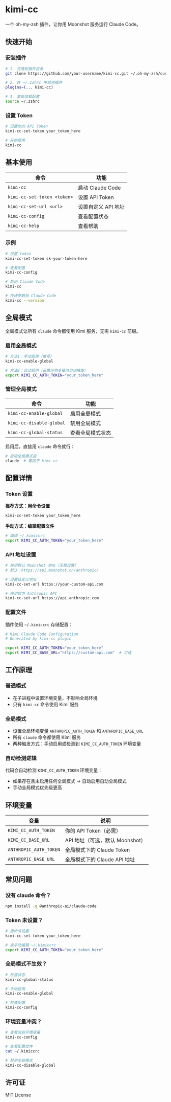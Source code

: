 # kimi-cc

一个 oh-my-zsh 插件，让你用 Moonshot 服务运行 Claude Code。

## 快速开始

### 安装插件

```bash
# 1. 克隆到插件目录
git clone https://github.com/your-username/kimi-cc.git ~/.oh-my-zsh/custom/plugins/kimi-cc

# 2. 在 ~/.zshrc 中启用插件
plugins=(... kimi-cc)

# 3. 重新加载配置
source ~/.zshrc
```

### 设置 Token

```bash
# 设置你的 API Token
kimi-cc-set-token your_token_here

# 开始使用
kimi-cc
```

## 基本使用

| 命令 | 功能 |
|------|------|
| `kimi-cc` | 启动 Claude Code |
| `kimi-cc-set-token <token>` | 设置 API Token |
| `kimi-cc-set-url <url>` | 设置自定义 API 地址 |
| `kimi-cc-config` | 查看配置状态 |
| `kimi-cc-help` | 查看帮助 |

### 示例

```bash
# 设置 token
kimi-cc-set-token sk-your-token-here

# 查看配置
kimi-cc-config

# 启动 Claude Code
kimi-cc

# 传递参数给 Claude Code
kimi-cc --version
```

## 全局模式

全局模式让所有 `claude` 命令都使用 Kimi 服务，无需 `kimi-cc` 前缀。

### 启用全局模式

```bash
# 方法1：手动启用（推荐）
kimi-cc-enable-global

# 方法2：自动启用（设置环境变量时自动触发）
export KIMI_CC_AUTH_TOKEN="your_token_here"
```

### 管理全局模式

| 命令 | 功能 |
|------|------|
| `kimi-cc-enable-global` | 启用全局模式 |
| `kimi-cc-disable-global` | 禁用全局模式 |
| `kimi-cc-global-status` | 查看全局模式状态 |

启用后，直接用 `claude` 命令就行：

```bash
# 启用全局模式后
claude  # 等同于 kimi-cc
```

## 配置详情

### Token 设置

**推荐方式：用命令设置**
```bash
kimi-cc-set-token your_token_here
```

**手动方式：编辑配置文件**
```bash
# 编辑 ~/.kimiccrc
export KIMI_CC_AUTH_TOKEN="your_token_here"
```

### API 地址设置

```bash
# 使用默认 Moonshot 地址（无需设置）
# 默认：https://api.moonshot.cn/anthropic/

# 设置自定义地址
kimi-cc-set-url https://your-custom-api.com

# 使用官方 Anthropic API
kimi-cc-set-url https://api.anthropic.com
```

### 配置文件

插件使用 `~/.kimiccrc` 存储配置：

```bash
# Kimi Claude Code Configuration
# Generated by kimi-cc plugin

export KIMI_CC_AUTH_TOKEN="your_token_here"
export KIMI_CC_BASE_URL="https://custom-api.com"  # 可选
```

## 工作原理

### 普通模式
- 在子进程中设置环境变量，不影响全局环境
- 只有 `kimi-cc` 命令使用 Kimi 服务

### 全局模式
- 设置全局环境变量 `ANTHROPIC_AUTH_TOKEN` 和 `ANTHROPIC_BASE_URL`
- 所有 `claude` 命令都使用 Kimi 服务
- 两种触发方式：手动启用或检测到 `KIMI_CC_AUTH_TOKEN` 环境变量

### 自动检测逻辑
代码会自动检测 `KIMI_CC_AUTH_TOKEN` 环境变量：
- 如果存在且未启用任何全局模式 → 自动启用自动全局模式
- 手动全局模式优先级更高

## 环境变量

| 变量 | 说明 |
|------|------|
| `KIMI_CC_AUTH_TOKEN` | 你的 API Token（必需） |
| `KIMI_CC_BASE_URL` | API 地址（可选，默认 Moonshot） |
| `ANTHROPIC_AUTH_TOKEN` | 全局模式下的 Claude Token |
| `ANTHROPIC_BASE_URL` | 全局模式下的 Claude API 地址 |

## 常见问题

### 没有 claude 命令？

```bash
npm install -g @anthropic-ai/claude-code
```

### Token 未设置？

```bash
# 用命令设置
kimi-cc-set-token your_token_here

# 或手动编辑 ~/.kimiccrc
export KIMI_CC_AUTH_TOKEN="your_token_here"
```

### 全局模式不生效？

```bash
# 检查状态
kimi-cc-global-status

# 手动启用
kimi-cc-enable-global

# 检查配置
kimi-cc-config
```

### 环境变量冲突？

```bash
# 查看当前环境变量
kimi-cc-config

# 查看配置文件
cat ~/.kimiccrc

# 禁用全局模式
kimi-cc-disable-global
```

## 许可证

MIT License